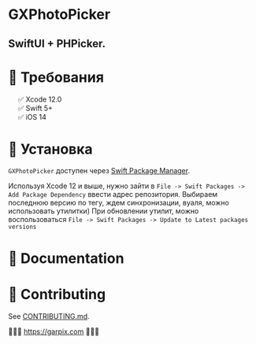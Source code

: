# GXPhotoPicker

## SwiftUI + PHPicker.

# 🔷 Требования

&nbsp;&nbsp;&nbsp;&nbsp;&nbsp;✅ Xcode 12.0  
&nbsp;&nbsp;&nbsp;&nbsp;&nbsp;✅ Swift 5+  
&nbsp;&nbsp;&nbsp;&nbsp;&nbsp;✅ iOS 14

# 🔷 Установка

`GXPhotoPicker` доступен через [Swift Package Manager](https://swift.org/package-manager).

Используя Xcode 12 и выше, нужно зайти в  `File -> Swift Packages -> Add Package Dependency` ввести адрес репозитория. 
Выбираем последнюю версию по тегу, ждем синхронизации, вуаля, можно использовать утилитки) 
При обновлении утилит, можно воспользоваться `File -> Swift Packages -> Update to Latest packages versions`

# 🔷 Documentation



# 🔷 Contributing

See [CONTRIBUTING.md](CONTRIBUTING.md).

🔷🔷🔷 https://garpix.com 🔷🔷🔷
